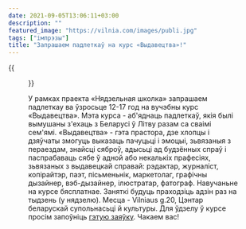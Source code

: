 ```yaml
---
date: 2021-09-05T13:06:11+03:00
description: ""
featured_image: "https://vilnia.com/images/publi.jpg"
tags: ["імпрэзы"]
title: "Запрашаем падлеткаў на курс «Выдавецтва»!"
---
```


{{<figure src="https://vilnia.com/images/publi.jpg" title="Набор на курс пра выдавецкую справу адкрыты!">}}

У рамках праекта «Нядзельная школка» запрашаем падлеткау ва ўзросьце 12-17 год на вучэбны курс «Выдавецтва». 
Мэта курса - аб'яднаць падлеткаў, якія былі вымушаны з'ехаць з Беларусі ў Літву разам са сваімі сем'ямі. «Выдавецтва» - гэта прастора, дзе хлопцы і дзяўчаты змогуць выказаць пачуцьці і эмоцыі, зьвязаныя з пераездам, знайсці сяброў, адысьці ад будзённых спраў і паспрабаваць сябе ў адной або некалькіх прафесіях, зьвязаных з выдавецкай справай: рэдактар, журналіст, копірайтэр, паэт, пісьменьнік, маркетолаг, графічны дызайнер, вэб-дызайнер, ілюстратар, фатограф.
Навучаньне на курсе бясплатнае. Заняткі будуць праходзіць адзін раз на тыдзень (у нядзелю).
Месца - Vilniaus g.20, Цэнтар беларускай супольнасьці й культуры.
Для ўдзелу ў курсе просім запоўніць [гэтую заяўку](https://docs.google.com/forms/d/e/1FAIpQLSfQ_XvLyXGckalzEVR-dMvcRfxAoSmgghQXREtLLltOvLFiUA/viewform?fbclid=IwAR3HNJ-0SveCAdst23x57j4zSApecVjTv0WP1skEuedCUKQql30fc83zP9s). Чакаем вас!